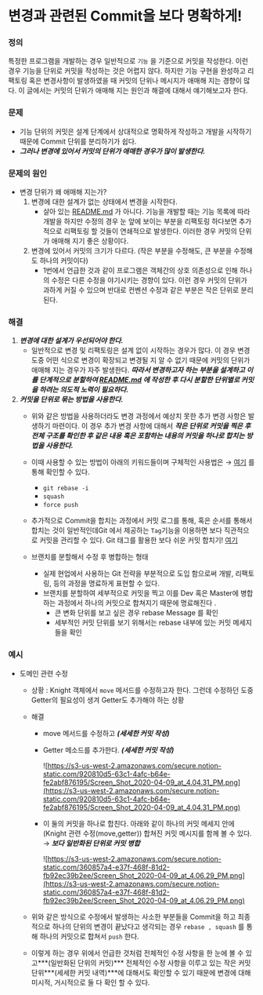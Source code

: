 # 변경과 관련된 Commit을 보다 명확하게!

### 정의

특정한 프로그램을 개발하는 경우 일반적으로 `기능` 을 기준으로 커밋을 작성한다. 이런 경우 기능을 단위로 커밋을 작성하는 것은 어렵지 않다. 하지만 기능 구현을 완성하고 리팩토링 혹은 변경사항이 발생하였을 때 커밋의 단위나 메시지가 애매해 지는 경향이 많다. 이 글에서는 커밋의 단위가 애매해 지는 원인과 해결에 대해서 얘기해보고자 한다.

### 문제

- 기능 단위의 커밋은 설계 단계에서 상대적으로 명확하게 작성하고 개발을 시작하기 때문에 Commit 단위를 분리하기가 쉽다.
- ***그러나 변경에 있어서 커밋의 단위가 애매한 경우가 많이 발생한다.***

### 문제의 원인

- 변경 단위가 왜 애매해 지는가?
    1. 변경에 대한 설계가 없는 상태에서 변경을 시작한다.
        - 살아 있는 [README.md](http://readme.md) 가 아니다. 기능을 개발할 때는 기능 목록에 따라 개발을 하지만 수정의 경우 눈 앞에 보이는 부분을 리팩토링 하다보면 추가적으로 리팩토링 할 것들이 연쇄적으로 발생한다. 이러한 경우 커밋의 단위가 애매해 지기 좋은 상황이다.
    2. 변경에 있어서 커밋의 크기가 다르다. (작은 부분을 수정해도, 큰 부분을 수정해도 하나의 커밋이다)
        - 1번에서 언급한 것과 같이 프로그램은 객체간의 상호 의존성으로 인해 하나의 수정은 다른 수정을 야기시키는 경향이 있다. 이런 경우 커밋의 단위가 과하게 커질 수 있으며 반대로 컨벤션 수정과 같은 부분은 작은 단위로 분리된다.

### 해결

1. ***변경에 대한 설계가 우선되어야 한다.***
    - 일반적으로 변경 및 리팩토링은 설계 없이 시작하는 경우가 많다. 이 경우 변경 도중 어떤 식으로 변경이 확장되고 변경될 지 알 수 없기 때문에 커밋의 단위가 애매해 지는 경우가 자주 발생한다. ***따라서 변경하고자 하는 부분을 설계하고 이를 단계적으로 분할하여 [README.md](http://readme.md) 에 작성한 후  다시  분할한 단위별로 커밋을 하려는 의도적 노력이 필요하다.***
2. ***커밋을 단위로 묶는 방법을 사용한다.***
    - 위와 같은 방법을 사용하더라도 변경 과정에서 예상치 못한 추가 변경 사항은 발생하기 마련이다. 이 경우 추가 변경 사항에 대해서 ***작은 단위로 커밋을 찍은 후 전체 구조를 확인한 후 같은 내용 혹은 포함하는 내용의 커밋을 하나로 합치는 방법을 사용한다.***
    - 이때 사용할 수 있는 방법이 아래의 키워드들이며 구체적인 사용법은 → [여기](https://json.postype.com/post/209499) 를 통해 확인할 수 있다.
        - `git rebase -i`
        - `squash`
        - `force push`
    - 추가적으로 Commit을 합치는 과정에서 커밋 로그를 통해, 혹은 순서를 통해서 합치는 것이 일반적인데Git 에서 제공하는 `Tag`기능을 이용하면 보다 직관적으로 커밋을 관리할 수 있다. Git 태그를 활용한 보다 쉬운 커밋 합치기! [여기](https://git-scm.com/book/ko/v2/Git%EC%9D%98-%EA%B8%B0%EC%B4%88-%ED%83%9C%EA%B7%B8)

    - 브랜치를 분할해서 수정 후 병합하는 형태
        - 실제 현업에서 사용하는 Git 전략을 부분적으로 도입 함으로써 개발, 리팩토링, 등의 과정을 명료하게 표현할 수 있다.
        - 브랜치를 분할하여 세부적으로 커밋을 찍고 이를 Dev 혹은 Master에 병합하는 과정에서 하나의 커밋으로 합쳐지기 때문에 명료해진다 .
            - 큰 변화 단위를 보고 싶은 경우 rebase Message 를 확인
            - 세부적인 커밋 단위를 보기 위해서는 rebase 내부에 있는 커밋 메세지들을 확인

### 예시

- 도메인 관련 수정
    - 상황 : Knight 객체에서 `move` 메서드를 수정하고자 한다. 그런데 수정하던 도중 Getter의 필요성이 생겨 Getter도 추가해야 하는 상황
    - 해결
        - move 메서드를 수정하고 ***(세세한 커밋 작성)***
        - Getter 메소드를 추가한다. ***(세세한 커밋 작성)***

            ![https://s3-us-west-2.amazonaws.com/secure.notion-static.com/920810d5-63c1-4afc-b64e-fe2abf876195/Screen_Shot_2020-04-09_at_4.04.31_PM.png](https://s3-us-west-2.amazonaws.com/secure.notion-static.com/920810d5-63c1-4afc-b64e-fe2abf876195/Screen_Shot_2020-04-09_at_4.04.31_PM.png)

        - 이 둘의 커밋을 하나로 합친다. 아래와 같이 하나의 커밋 메세지 안에 (Knight 관련 수정(move,getter)) 합쳐진 커밋 메시지를 함께 볼 수 있다.  → ***보다 일반화된 단위로 커밋 병합***

            ![https://s3-us-west-2.amazonaws.com/secure.notion-static.com/360857a4-e37f-468f-81d2-fb92ec39b2ee/Screen_Shot_2020-04-09_at_4.06.29_PM.png](https://s3-us-west-2.amazonaws.com/secure.notion-static.com/360857a4-e37f-468f-81d2-fb92ec39b2ee/Screen_Shot_2020-04-09_at_4.06.29_PM.png)

    - 위와 같은 방식으로 수정에서 발생하는 사소한 부분들을 Commit을 하고 최종적으로 하나의 단위의 변경이 끝났다고 생각되는 경우 `rebase , squash` 를 통해 하나의 커밋으로 합쳐서 `push` 한다.
    - 이렇게 하는 경우 위에서 언급한 것처럼 전체적인 수정 사항을 한 눈에 볼 수 있고***(일반화된 단위의 커밋)*** 전체적인 수정 사항을 이루고 있는 작은 커밋 단위***(세세한 커밋 내역)***에 대해서도 확인할 수 있기 때문에 변경에 대해 미시적, 거시적으로 둘 다 확인 할 수 있다.